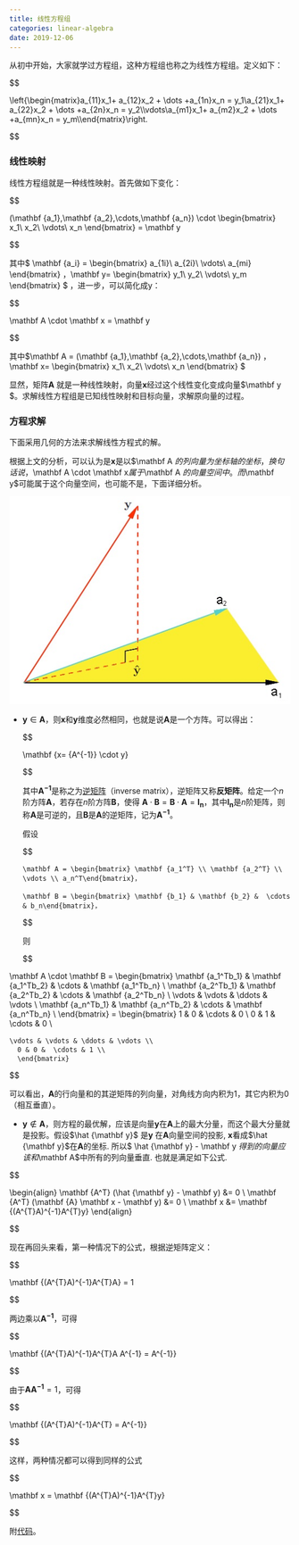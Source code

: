 ```yaml
---
title: 线性方程组
categories: linear-algebra
date: 2019-12-06
---
```

从初中开始，大家就学过方程组，这种方程组也称之为线性方程组。定义如下：

$$

\left\{\begin{matrix}a_{11}x_1+ a_{12}x_2 +  \dots +a_{1n}x_n = y_1\\a_{21}x_1+ a_{22}x_2 +  \dots +a_{2n}x_n = y_2\\\vdots\\a_{m1}x_1+ a_{m2}x_2 + \dots +a_{mn}x_n = y_m\\\end{matrix}\right.

$$

### 线性映射

线性方程组就是一种线性映射。首先做如下变化：

$$

(\mathbf {a_1},\mathbf {a_2},\cdots,\mathbf {a_n}) \cdot 
\begin{bmatrix}
x_1\\
x_2\\
\vdots\\
x_n
\end{bmatrix}
= \mathbf y

$$

其中$
\mathbf {a_i} = \begin{bmatrix} a_{1i}\\ a_{2i}\\ \vdots\\ a_{mi} \end{bmatrix} ，\mathbf y= \begin{bmatrix} y_1\\ y_2\\ \vdots\\ y_m \end{bmatrix}
$ ，进一步，可以简化成y：

$$

\mathbf A \cdot \mathbf x = \mathbf y

$$

其中$\mathbf A = (\mathbf {a_1},\mathbf {a_2},\cdots,\mathbf {a_n}) ，\mathbf x= \begin{bmatrix} x_1\\ x_2\\ \vdots\\ x_n \end{bmatrix} $

显然，矩阵$\mathbf A$ 就是一种线性映射，向量$\mathbf x$经过这个线性变化变成向量$\mathbf y $。求解线性方程组是已知线性映射和目标向量，求解原向量的过程。

### 方程求解

下面采用几何的方法来求解线性方程式的解。

根据上文的分析，可以认为是$\mathbf x$是以$\mathbf A $的列向量为坐标轴的坐标，换句话说，$\mathbf A \cdot \mathbf x$属于$\mathbf A $的向量空间中。而$\mathbf y$可能属于这个向量空间，也可能不是，下面详细分析。

![image-20191113154930516](/assets/images/image-20191113154930516.png)

- $\mathbf y \in \mathbf A$，则$\mathbf x$和$\mathbf y$维度必然相同，也就是说$\mathbf A$是一个方阵。可以得出：

  $$

  \mathbf {x= {A^{-1}} \cdot y}

  $$

  其中$\mathbf {A^{-1}}$是称之为[逆矩阵](https://zh.wikipedia.org/wiki/%E9%80%86%E7%9F%A9%E9%98%B5)（inverse matrix），逆矩阵又称**反矩阵**。给定一个$n$ 阶方阵$\mathbf A$，若存在$n$阶方阵$\mathbf B$，使得 $\mathbf A \cdot \mathbf B = \mathbf B \cdot \mathbf A = \mathbf {I_n}$，其中$\mathbf {I_n}$是$n$阶矩阵，则称$\mathbf A$是可逆的，且$\mathbf B$是$\mathbf A$的逆矩阵，记为$\mathbf  {A^{-1}}$。

  假设

  $$

      \mathbf A = \begin{bmatrix} \mathbf {a_1^T} \\ \mathbf {a_2^T} \\  \vdots \\ a_n^T\end{bmatrix}，

      \mathbf B = \begin{bmatrix} \mathbf {b_1} & \mathbf {b_2} &  \cdots & b_n\end{bmatrix}，

  $$

    则

  $$

\mathbf A \cdot \mathbf B =
      \begin{bmatrix} 
      \mathbf {a_1^Tb_1} & \mathbf {a_1^Tb_2} & \cdots &  \mathbf {a_1^Tb_n} \\ 
      \mathbf {a_2^Tb_1} & \mathbf {a_2^Tb_2} & \cdots &  \mathbf {a_2^Tb_n} \\ 
      \vdots &  \vdots  & \ddots & \vdots \\
      \mathbf {a_n^Tb_1} & \mathbf {a_n^Tb_2} & \cdots &  \mathbf {a_n^Tb_n} \\ 
      \end{bmatrix} = \begin{bmatrix}
      1 & 0 &  \cdots & 0 \\
      0 & 1 &  \cdots & 0 \\
  
    \vdots & \vdots & \ddots & \vdots \\
      0 & 0 &  \cdots & 1 \\
      \end{bmatrix}

  $$

  可以看出，$\mathbf A$的行向量和的其逆矩阵的列向量，对角线方向内积为$1$，其它内积为$0$（相互垂直）。

- $\mathbf y \not\in \mathbf A$，则方程的最优解，应该是向量$\mathbf y$在$\mathbf A$上的最大分量，而这个最大分量就是投影。假设$\hat {\mathbf y}$ 是${\mathbf y}$ 在$\mathbf A$向量空间的投影, $\mathbf x$看成$\hat {\mathbf y}$在$\mathbf A$的坐标.  所以$ \hat {\mathbf y}  - \mathbf y $得到的向量应该和$\mathbf A$中所有的列向量垂直. 也就是满足如下公式.

$$

\begin{align}
\mathbf {A^T}  (\hat {\mathbf y} - \mathbf y) &= 0  \\
\mathbf {A^T}   (\mathbf {A} \mathbf x - \mathbf y) &= 0  \\ 
\mathbf x &= \mathbf {(A^{T}A)^{-1}A^{T}y}
\end{align}

$$

现在再回头来看，第一种情况下的公式，根据逆矩阵定义：

$$

\mathbf {(A^{T}A)^{-1}A^{T}A} = 1 

$$

两边乘以$\mathbf {A^{-1}}$，可得

$$

\mathbf {(A^{T}A)^{-1}A^{T}A  A^{-1} = A^{-1}}

$$

由于$\mathbf {AA^{-1}}=1$，可得

$$

\mathbf {(A^{T}A)^{-1}A^{T} = A^{-1}}

$$

这样，两种情况都可以得到同样的公式

$$

\mathbf x = \mathbf {(A^{T}A)^{-1}A^{T}y}

$$

附[代码](https://nbviewer.jupyter.org/github/xuxiangwen/xuxiangwen.github.io/blob/master/_notes/05-ai/50-my-course/machine_learning/c0002.ipynb#求解线性方程组)。

